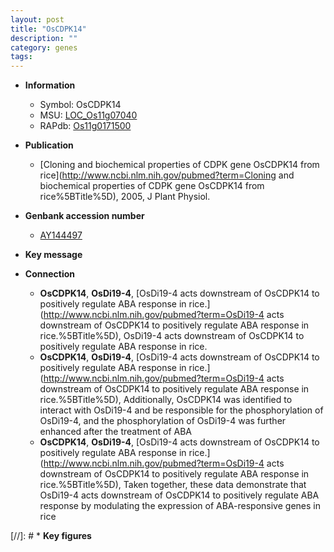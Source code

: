 ```yaml
---
layout: post
title: "OsCDPK14"
description: ""
category: genes
tags: 
---
```


* **Information**  
    + Symbol: OsCDPK14  
    + MSU: [LOC_Os11g07040](http://rice.plantbiology.msu.edu/cgi-bin/ORF_infopage.cgi?orf=LOC_Os11g07040)  
    + RAPdb: [Os11g0171500](http://rapdb.dna.affrc.go.jp/viewer/gbrowse_details/irgsp1?name=Os11g0171500)  

* **Publication**  
    + [Cloning and biochemical properties of CDPK gene OsCDPK14 from rice](http://www.ncbi.nlm.nih.gov/pubmed?term=Cloning and biochemical properties of CDPK gene OsCDPK14 from rice%5BTitle%5D), 2005, J Plant Physiol.

* **Genbank accession number**  
    + [AY144497](http://www.ncbi.nlm.nih.gov/nuccore/AY144497)

* **Key message**  

* **Connection**  
    + __OsCDPK14__, __OsDi19-4__, [OsDi19-4 acts downstream of OsCDPK14 to positively regulate ABA response in rice.](http://www.ncbi.nlm.nih.gov/pubmed?term=OsDi19-4 acts downstream of OsCDPK14 to positively regulate ABA response in rice.%5BTitle%5D), OsDi19-4 acts downstream of OsCDPK14 to positively regulate ABA response in rice.
    + __OsCDPK14__, __OsDi19-4__, [OsDi19-4 acts downstream of OsCDPK14 to positively regulate ABA response in rice.](http://www.ncbi.nlm.nih.gov/pubmed?term=OsDi19-4 acts downstream of OsCDPK14 to positively regulate ABA response in rice.%5BTitle%5D), Additionally, OsCDPK14 was identified to interact with OsDi19-4 and be responsible for the phosphorylation of OsDi19-4, and the phosphorylation of OsDi19-4 was further enhanced after the treatment of ABA
    + __OsCDPK14__, __OsDi19-4__, [OsDi19-4 acts downstream of OsCDPK14 to positively regulate ABA response in rice.](http://www.ncbi.nlm.nih.gov/pubmed?term=OsDi19-4 acts downstream of OsCDPK14 to positively regulate ABA response in rice.%5BTitle%5D), Taken together, these data demonstrate that OsDi19-4 acts downstream of OsCDPK14 to positively regulate ABA response by modulating the expression of ABA-responsive genes in rice

[//]: # * **Key figures**  



